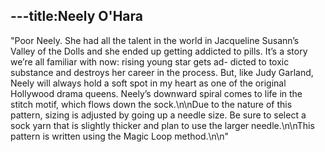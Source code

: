 ---title:Neely O'Hara
---
"Poor Neely. She had all the talent in the world in Jacqueline Susann’s Valley of the Dolls and she ended up getting addicted to pills. It’s a story we’re all familiar with now: rising young star gets ad- dicted to toxic substance and destroys her career in the process. But, like Judy Garland, Neely will always hold a soft spot in my heart as one of the original Hollywood drama queens. Neely’s downward spiral comes to life in the stitch motif, which flows down the sock.\n\nDue to the nature of this pattern, sizing is adjusted by going up a needle size. Be sure to select a sock yarn that is slightly thicker and plan to use the larger needle.\n\nThis pattern is written using the Magic Loop method.\n\n"